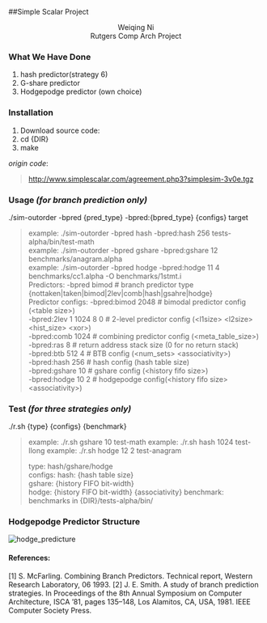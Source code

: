 ##Simple Scalar Project
<center>Weiqing Ni</center>  
<center> Rutgers Comp Arch Project</center>  

### What We Have Done

1. hash predictor(strategy 6)  
2. G-share predictor   
3. Hodgepodge predictor (own choice)

### Installation 

1. Download source code:  
2. cd {DIR}   
3. make  

*origin code*: 
   > http://www.simplescalar.com/agreement.php3?simplesim-3v0e.tgz 

### Usage *(for branch prediction only)*

./sim-outorder -bpred {pred_type} -bpred:{bpred_type} {configs} target  

> example:  ./sim-outorder -bpred hash -bpred:hash 256 tests-alpha/bin/test-math  
> example:  ./sim-outorder -bpred gshare -bpred:gshare 12 benchmarks/anagram.alpha  
> example:  ./sim-outorder -bpred hodge -bpred:hodge 11 4 benchmarks/cc1.alpha -O benchmarks/1stmt.i  
> Predictors:
> -bpred           bimod 		 # branch predictor type   {nottaken|taken|bimod|2lev|comb|hash|gsahre|hodge}  
> Predictor configs:
> -bpred:bimod     2048			 # bimodal predictor config (\<table size\>)  
> -bpred:2lev      1 1024 8 0 	 # 2-level predictor config (\<l1size\> \<l2size\> \<hist_size\> \<xor\>)  
> -bpred:comb      1024 		 # combining predictor config (\<meta_table_size\>)  
> -bpred:ras       8		     # return address stack size (0 for no return stack)  
> -bpred:btb       512 4 		 # BTB config (\<num_sets\> \<associativity\>)  
> -bpred:hash      256  		 # hash config (hash table size)   
> -bpred:gshare    10 			 # gshare config (\<history fifo size\>)  
> -bpred:hodge	   10 2 		 # hodgepodge config(\<history fifo size\>\<associativity\>)

### Test *(for three strategies only)*  
./r.sh {type} {configs} {benchmark}  
> example: ./r.sh gshare 10 test-math
> example: ./r.sh hash   1024 test-llong
> example: ./r.sh hodge  12 2 test-anagram  
>
> type: 		hash/gshare/hodge  
> configs:
>     hash: {hash table size}  
>     gshare: {history FIFO bit-width}  
>     hodge: {history FIFO bit-width} {associativity}
> benchmark:	benchmarks in {DIR}/tests-alpha/bin/

### Hodgepodge Predictor Structure

![hodge_predicture](https://cl.ly/3Z1u1J1I063s/own%20predictor.png)


#### References:  
<font size="small">
[1] S. McFarling. Combining Branch Predictors. Technical report, Western Research Laboratory, 06 1993.  
[2] J. E. Smith. A study of branch prediction strategies. In Proceedings of the 8th Annual Symposium on Computer Architecture, ISCA ’81, pages 135–148, Los Alamitos, CA, USA, 1981. IEEE Computer Society Press.
</font>